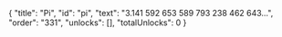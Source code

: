 {
  "title": "Pi",
  "id": "pi",
  "text": "3.141 592 653 589 793 238 462 643…",
  "order": "331",
  "unlocks": [],
  "totalUnlocks": 0
}